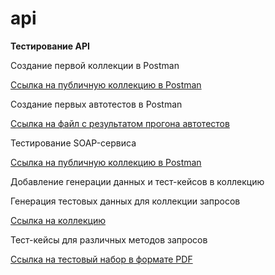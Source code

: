 # api
**Тестирование API**

Создание первой коллекции в Postman

[Ссылка на публичную коллекцию в Postman](https://www.postman.com/descent-module-geologist-7640643/workspace/study/collection/41782591-3015432c-3798-453d-a058-3cef83612c96?action=share&creator=41782591&active-environment=41782591-e7abac6f-7c12-472e-839d-6824230e6bc91)

Создание первых автотестов в Postman

[Ссылка на файл с результатом прогона автотестов](https://github.com/natlaxmat/api/blob/main/DemoShopping.postman_test_run.json)

Тестирование SOAP-сервиса

[Ссылка на публичную коллекцию в Postman](https://www.postman.com/descent-module-geologist-7640643/workspace/study/collection/41782591-30012ee2-c6d4-477e-a0f3-4e414d1d5896?action=share&creator=41782591&active-environment=41782591-e7abac6f-7c12-472e-839d-6824230e6bc9)

Добавление генерации данных и тест-кейсов в коллекцию

Генерация тестовых данных для коллекции запросов

[Ссылка на коллекцию](https://www.postman.com/descent-module-geologist-7640643/workspace/study/collection/41782591-3015432c-3798-453d-a058-3cef83612c96?action=share&creator=41782591&active-environment=41782591-e7abac6f-7c12-472e-839d-6824230e6bc9)

Тест-кейсы для различных методов запросов
 
[Ссылка на тестовый набор в формате PDF](https://github.com/natlaxmat/api/blob/main/G10-API_Test_Cases.pdf)
